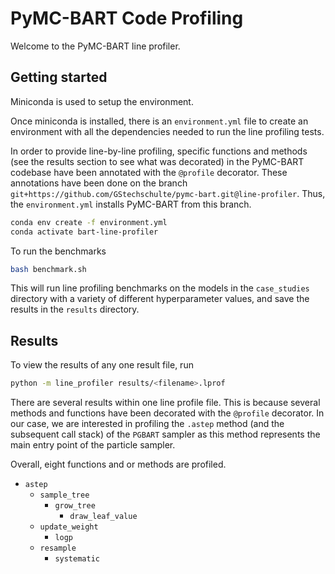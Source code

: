 # PyMC-BART Code Profiling

Welcome to the PyMC-BART line profiler.

## Getting started

Miniconda is used to setup the environment.

Once miniconda is installed, there is an `environment.yml` file to create an environment with all the dependencies needed to run the line profiling tests.

In order to provide line-by-line profiling, specific functions and methods (see the results section to see what was decorated) in the PyMC-BART codebase have been annotated with the `@profile` decorator. These annotations have been done on the branch `git+https://github.com/GStechschulte/pymc-bart.git@line-profiler`. Thus, the `environment.yml` installs PyMC-BART from this branch.

```bash
conda env create -f environment.yml
conda activate bart-line-profiler
```

To run the benchmarks

```bash
bash benchmark.sh
```

This will run line profiling benchmarks on the models in the `case_studies` directory with a variety of different hyperparameter values, and save the results in the `results` directory.

## Results

To view the results of any one result file, run

```bash
python -m line_profiler results/<filename>.lprof
```

There are several results within one line profile file. This is because several methods and functions have been decorated with the `@profile` decorator. In our case, we are interested in profiling the `.astep` method (and the subsequent call stack) of the `PGBART` sampler as this method represents the main entry point of the particle sampler.

Overall, eight functions and or methods are profiled.
- `astep`
    - `sample_tree`
        - `grow_tree`
            - `draw_leaf_value`
    - `update_weight`
        - `logp`
    - `resample`
        - `systematic`